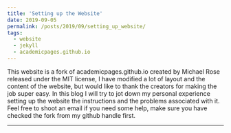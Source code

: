 ```yaml
---
title: 'Setting up the Website'
date: 2019-09-05
permalink: /posts/2019/09/setting_up_website/
tags:
  - website
  - jekyll
  - academicpages.github.io
---
```


This website is a fork of academicpages.github.io created by Michael Rose released under the MIT license, I have modified a lot of layout and the content of the website, but would like to thank the creators for making the job super easy. In this blog I will try to jot down my personal experience setting up the website the instructions and the problems associated with it. Feel free to shoot an email if you need some help, make sure you have checked the fork from my github handle first.

------
